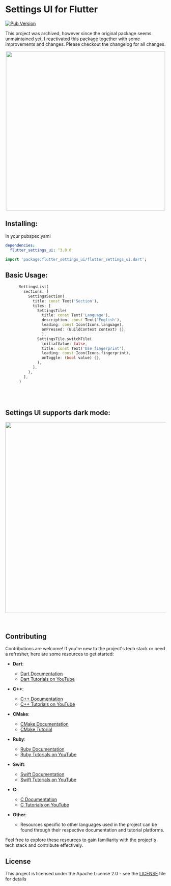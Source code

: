 # Settings UI for Flutter

[![Pub Version](https://img.shields.io/pub/v/flutter_settings_ui?color=blueviolet)](https://pub.dev/packages/flutter_settings_ui)

This project was archived, however since the original package seems unmaintained yet, I reactivated this package together with some improvements and changes.
Please checkout the changelog for all changes.

<p align="center">
  <img src="https://raw.githubusercontent.com/yako-dev/flutter-settings-ui/master/assets/flutter_settings_ui_logo.png" height="500px">
</p>


## Installing:
In your pubspec.yaml
```yaml
dependencies:
  flutter_settings_ui: ^3.0.0
```
```dart
import 'package:flutter_settings_ui/flutter_settings_ui.dart';
```


## Basic Usage:
```dart
      SettingsList(
        sections: [
          SettingsSection(
            title: const Text('Section'),
            tiles: [
              SettingsTile(
                title: const Text('Language'),
                description: const Text('English'),
                leading: const Icon(Icons.language),
                onPressed: (BuildContext context) {},
                ),
              SettingsTile.switchTile(
                initialValue: false,
                title: const Text('Use fingerprint'),
                leading: const Icon(Icons.fingerprint),
                onToggle: (bool value) {},
              ),
            ],
          ),
        ],
      )
```
<br>
<br>

## Settings UI supports dark mode:
<p align="center">
  <img src="https://raw.githubusercontent.com/yako-dev/flutter-settings-ui/master/assets/dark_mode_animation.gif" height="600px">
</p>
<br>

## Contributing

Contributions are welcome! If you're new to the project's tech stack or need a refresher, here are some resources to get started:

- **Dart**:
  - [Dart Documentation](https://dart.dev/guides)
  - [Dart Tutorials on YouTube](https://www.youtube.com/playlist?list=PLOU2XLYxmsIKzJMifF06Juj2A3CnSQNBP)

- **C++**:
  - [C++ Documentation](https://isocpp.org/get-started)
  - [C++ Tutorials on YouTube](https://www.youtube.com/playlist?list=PLlrATfBNZ98dudnM48yfGUldqGD0S4FFb)

- **CMake**:
  - [CMake Documentation](https://cmake.org/documentation/)
  - [CMake Tutorial](https://cmake.org/cmake/help/latest/guide/tutorial/index.html)

- **Ruby**:
  - [Ruby Documentation](https://www.ruby-lang.org/en/documentation/)
  - [Ruby Tutorials on YouTube](https://www.youtube.com/playlist?list=PL5UeTupVsVHfVHxqYlLp3Ccq-RKPR6ZYH)

- **Swift**:
  - [Swift Documentation](https://docs.swift.org/swift-book/)
  - [Swift Tutorials on YouTube](https://www.youtube.com/playlist?list=PLMRqhzcHGw1ZqzYnpIuQAn2rcjhOtbqGX)

- **C**:
  - [C Documentation](https://devdocs.io/c/)
  - [C Tutorials on YouTube](https://www.youtube.com/playlist?list=PLBlnK6fEyqRggZZgYpPMUxdY1CYkZtARR)

- **Other**:
  - Resources specific to other languages used in the project can be found through their respective documentation and tutorial platforms.

Feel free to explore these resources to gain familiarity with the project's tech stack and contribute effectively.


## License
This project is licensed under the Apache License 2.0 - see the [LICENSE](LICENSE) file for details
